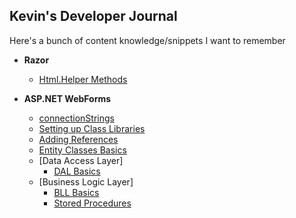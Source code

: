 ##  Kevin's Developer Journal

Here's a bunch of content knowledge/snippets I want to remember

- **Razor**
  - [Html.Helper Methods](razorHtmlHelper.md)

- **ASP.NET WebForms**
  - [connectionStrings](connectionString.md)
  - [Setting up Class Libraries](ClassLibrary.md)
  - [Adding References](WebFormReferences.md)
  - [Entity Classes Basics](EntityClass.md)
  - [Data Access Layer]
    - [DAL Basics](DALBasics.md)
  - [Business Logic Layer]
    - [BLL Basics](BLLBasics)
    - [Stored Procedures](UsingStoredProcedures.md)
    
